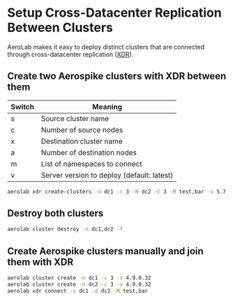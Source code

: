 # Setup Cross-Datacenter Replication Between Clusters
AeroLab makes it easy to deploy distinct clusters that are connected through
cross-datacenter replication ([XDR](https://docs.aerospike.com/server/operations/configure/cross-datacenter)).

## Create two Aerospike clusters with XDR between them

Switch | Meaning
--- | ---
s | Source cluster name
c | Number of source nodes
x | Destination cluster name
a | Number of destination nodes
m | List of namespaces to connect
v | Server version to deploy (default: latest)

```bash
aerolab xdr create-clusters -n dc1 -c 3 -N dc2 -C 3 -M test,bar -v 5.7.0.12
```

## Destroy both clusters

```bash
aerolab cluster destroy -n dc1,dc2 -f
```

## Create Aerospike clusters manually and join them with XDR

```bash
aerolab cluster create -n dc1 -c 3 -v 4.9.0.32
aerolab cluster create -n dc2 -c 3 -v 4.9.0.32
aerolab xdr connect -s dc1 -d dc2 -M test,bar
```
